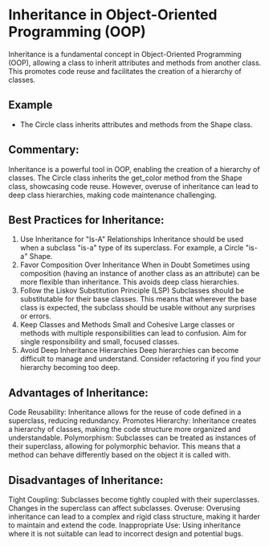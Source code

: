 # Inheritance in Object-Oriented Programming (OOP)

Inheritance is a fundamental concept in Object-Oriented Programming (OOP), allowing a class to inherit attributes and methods from another class. This promotes code reuse and facilitates the creation of a hierarchy of classes.

## Example
- The Circle class inherits attributes and methods from the Shape class.
## Commentary:
Inheritance is a powerful tool in OOP, enabling the creation of a hierarchy of classes.
The Circle class inherits the get_color method from the Shape class, showcasing code reuse.
However, overuse of inheritance can lead to deep class hierarchies, making code maintenance challenging.
## Best Practices for Inheritance:
1. Use Inheritance for "Is-A" Relationships
Inheritance should be used when a subclass "is-a" type of its superclass. For example, a Circle "is-a" Shape.
2. Favor Composition Over Inheritance When in Doubt
Sometimes using composition (having an instance of another class as an attribute) can be more flexible than inheritance. This avoids deep class hierarchies.
3. Follow the Liskov Substitution Principle (LSP)
Subclasses should be substitutable for their base classes. This means that wherever the base class is expected, the subclass should be usable without any surprises or errors.
4. Keep Classes and Methods Small and Cohesive
Large classes or methods with multiple responsibilities can lead to confusion. Aim for single responsibility and small, focused classes.
5. Avoid Deep Inheritance Hierarchies
Deep hierarchies can become difficult to manage and understand. Consider refactoring if you find your hierarchy becoming too deep.
## Advantages of Inheritance:
Code Reusability: Inheritance allows for the reuse of code defined in a superclass, reducing redundancy.
Promotes Hierarchy: Inheritance creates a hierarchy of classes, making the code structure more organized and understandable.
Polymorphism: Subclasses can be treated as instances of their superclass, allowing for polymorphic behavior. This means that a method can behave differently based on the object it is called with.

## Disadvantages of Inheritance:
Tight Coupling: Subclasses become tightly coupled with their superclasses. Changes in the superclass can affect subclasses.
Overuse: Overusing inheritance can lead to a complex and rigid class structure, making it harder to maintain and extend the code.
Inappropriate Use: Using inheritance where it is not suitable can lead to incorrect design and potential bugs.
